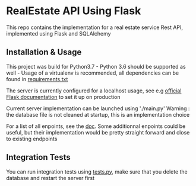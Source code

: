 # RealEstate API Using Flask

This repo contains the implementation for a real estate service Rest API, implemented using Flask and SQLAlchemy 

## Installation & Usage

This project was build for Python3.7 - Python 3.6 should be supported as well -
Usage of a virtualenv is recommended, all dependencies can be found in [requirements.txt](requirements.txt)

The server is currently configured for a localhost usage, see e.g [official Flask documentation](http://flask.palletsprojects.com/en/1.1.x/deploying/mod_wsgi/?highlight=apache#configuring-apache) to set it up on production

Current server implementation can be launched using './main.py'
Warning : the database file is not cleaned at startup, this is an implementation choice

For a list of all enpoints, see the [doc](doc.md). 
Some additionnal enpoints could be useful, but their implementation would be pretty straight forward and close to existing endpoints

## Integration Tests

You can run integration tests using [tests.py](tests.py), make sure that you delete the database and restart the server first

